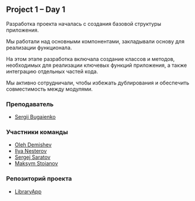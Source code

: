 ## Project 1 – Day 1
Разработка проекта началась с создания базовой структуры приложения.

Мы работали над основными компонентами, закладывали основу для реализации функционала.

На этом этапе разработка включала создание классов и методов, необходимых для реализации ключевых функций приложения, а также интеграцию отдельных частей кода.

Мы активно сотрудничали, чтобы избежать дублирования и обеспечить совместимость между модулями.

### Преподаватель
- [Sergii Bugaienko](https://github.com/Bugaienko)

### Участники команды
- [Oleh Demishev](https://github.com/OlehDemishev)
- [Ilya Nesterov](https://github.com/Volkde)
- [Sergej Saratov](https://github.com/s-saratov)
- [Maksym Stoianov](https://github.com/MaksymStoianov)

### Репозиторий проекта
- [LibraryApp](https://github.com/s-saratov/LibraryApp)
